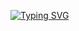 <a href="https://git.io/typing-svg"><img src="https://readme-typing-svg.demolab.com?font=Fira+Code&pause=1000&color=FFA2E1&random=false&width=435&lines=Ol%C3%A1%2C+me+chamo+Miranda+%3A)" alt="Typing SVG" /></a>

<!--
**miaeo/miaeo** is a ✨ _special_ ✨ repository because its `README.md` (this file) appears on your GitHub profile.

Here are some ideas to get you started:

- 🔭 I’m currently working on ...
- 🌱 I’m currently learning ...
- 👯 I’m looking to collaborate on ...
- 🤔 I’m looking for help with ...
- 💬 Ask me about ...
- 📫 How to reach me: ...
- 😄 Pronouns: ...
- ⚡ Fun fact: ...
-->
